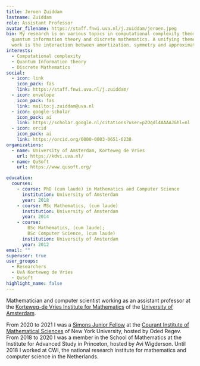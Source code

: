 ```yaml
---
title: Jeroen Zuiddam
lastname: Zuiddam
role: Assistant Professor
avatar_filename: https://staff.fnwi.uva.nl/j.zuiddam/jeroen.jpeg
bio: My research is on various topics in computational complexity theory,
  quantum information theory and discrete mathematics. A unifying theme in my
  work is the interaction between amortization, symmetry and approximation.
interests:
  - Computational complexity
  - Quantum Information theory
  - Discrete Mathematics
social:
  - icon: link
    icon_pack: fas
    link: https://staff.fnwi.uva.nl/j.zuiddam/
  - icon: envelope
    icon_pack: fas
    link: mailto:j.zuiddam@uva.nl
  - icon: google-scholar
    icon_pack: ai
    link: https://scholar.google.nl/citations?user=p2Oqdl4AAAAJ&hl=nl
  - icon: orcid
    icon_pack: ai
    link: https://orcid.org/0000-0003-0651-6238
organizations:
  - name: University of Amsterdam, Korteweg de Vries
    url: https://kdvi.uva.nl/
  - name: QuSoft
    url: https://www.qusoft.org/

education:
  courses:
    - course: PhD (cum laude) in Mathematics and Computer Science
      institution: University of Amsterdam
      year: 2018
    - course: MSc Mathematics, (cum laude)
      institution: University of Amsterdam
      year: 2014
    - course: 
        BSc Mathematics, (cum laude);
        BSc Computer Science, (cum laude)
      institution: University of Amsterdam
      year: 2012
email: ""
superuser: true
user_groups:
  - Researchers
  - UvA Korteweg de Vries
  - QuSoft
highlight_name: false
---
```

Mathematician and computer scientist working as an assistant professor at the [Korteweg-de Vries Institute for Mathematics](https://staff.fnwi.uva.nl/j.zuiddam/kdvi.uva.nl) of the [University of Amsterdam](https://staff.fnwi.uva.nl/j.zuiddam/uva.nl).

From 2020 to 2021 I was a [Simons Junior Fellow](https://www.simonsfoundation.org/simons-society-of-fellows/) at the [Courant Institute of Mathematical Sciences](https://www.courant.nyu.edu/) of New York University, hosted by Oded Regev. From 2018 to 2020 I was a member in the School of Mathematics at the Institute for Advanced Study in Princeton, hosted by Avi Wigderson. Until 2018 I worked at CWI, the national research institute for mathematics and computer science in the Netherlands.
